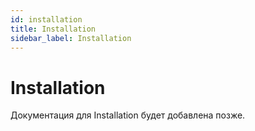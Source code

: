 ```yaml
---
id: installation
title: Installation
sidebar_label: Installation
---
```


# Installation

Документация для Installation будет добавлена позже.
